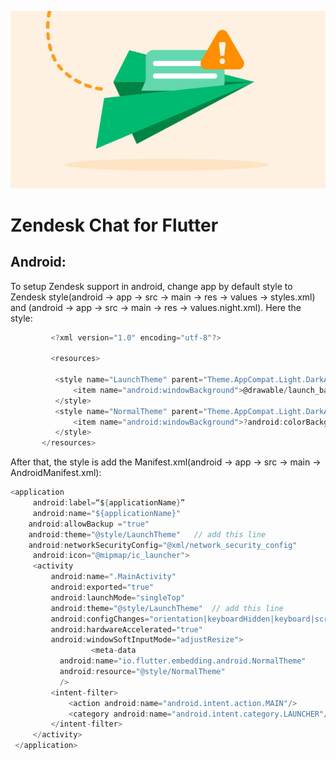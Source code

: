 ![Logo](https://github.com/sudheer11002/Zendesk_Pkg/blob/main/message.jpeg)


# Zendesk Chat for Flutter

## Android:

 To setup Zendesk support in android, change app by default style to Zendesk style(android -> app -> src -> main ->  res -> values -> styles.xml)
 and (android -> app -> src -> main -> res -> values.night.xml). Here the style:
 

```dart
         <?xml version="1.0" encoding="utf-8"?>

         <resources>

          <style name="LaunchTheme" parent="Theme.AppCompat.Light.DarkActionBar">
              <item name="android:windowBackground">@drawable/launch_background</item>
          </style>
          <style name="NormalTheme" parent="Theme.AppCompat.Light.DarkActionBar">
              <item name="android:windowBackground">?android:colorBackground</item>
          </style>
       </resources>

```
After that, the style is add the Manifest.xml(android -> app -> src -> main -> AndroidManifest.xml):

```dart
<application
     android:label=“${applicationName}”
     android:name="${applicationName}"
    android:allowBackup ="true"
    android:theme="@style/LaunchTheme"   // add this line 
    android:networkSecurityConfig="@xml/network_security_config"
     android:icon="@mipmap/ic_launcher">
     <activity
         android:name=".MainActivity"
         android:exported="true"
         android:launchMode="singleTop"
         android:theme="@style/LaunchTheme"  // add this line 
         android:configChanges="orientation|keyboardHidden|keyboard|screenSize|smallestScreenSize|locale|layoutDirection|fontScale|screenLayout|density|uiMode"
         android:hardwareAccelerated="true"
         android:windowSoftInputMode="adjustResize">
                  <meta-data
           android:name="io.flutter.embedding.android.NormalTheme"
           android:resource="@style/NormalTheme"
           />
         <intent-filter>
             <action android:name="android.intent.action.MAIN"/>
             <category android:name="android.intent.category.LAUNCHER"/>
         </intent-filter>
     </activity>
 </application>












